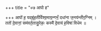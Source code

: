 +++
title = "०७ आपो ह"

+++
आपो॑ ह॒ यद्बृ॑ह॒तीर्विश्व॒माय॒न्गर्भं॒ दधा॑ना ज॒नय॑न्तीर॒ग्निम् ।  
ततो॑ दे॒वानां॒ सम॑वर्त॒तासु॒रेकः॒ कस्मै॑ दे॒वाय॑ ह॒विषा॑ विधेम ॥
